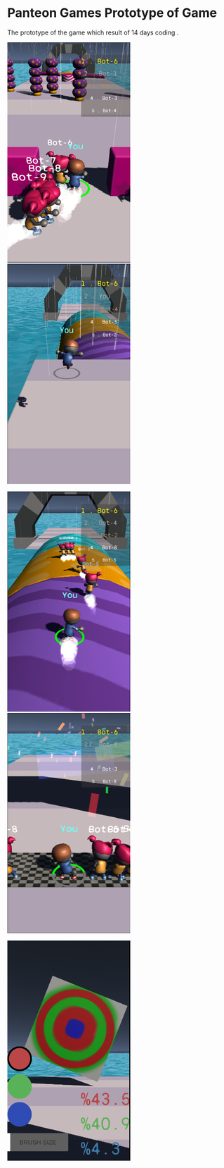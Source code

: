 # Panteon Games Prototype of Game

The prototype of the game which result of 14 days coding .


<img src="Images/1.png" width="280" height="500">      <img src="Images/2.png" width="280" height="500">

<img src="Images/3.png" width="280" height="500">      <img src="Images/4.png" width="280" height="500">

<img src="Images/5.png" width="280" height="500">    


